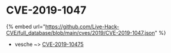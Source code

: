# CVE-2019-1047
{% embed url="https://github.com/Live-Hack-CVE/full_database/blob/main/cves/2019/CVE-2019-1047.json" %}

* vesche ~> [CVE-2019-10475](https://www.alice-snow.ru/2019/database/cve-2019-1047/cve-2019-10475-vesche)